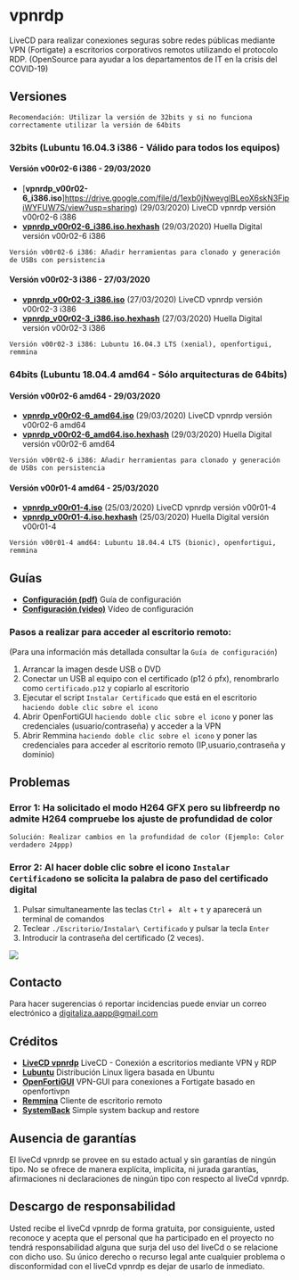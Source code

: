 # vpnrdp
LiveCD para realizar conexiones seguras sobre redes públicas mediante VPN (Fortigate) a escritorios corporativos remotos utilizando el protocolo RDP.
(OpenSource para ayudar a los departamentos de IT en la crisis del COVID-19)

## Versiones

   `Recomendación: Utilizar la versión de 32bits y si no funciona correctamente utilizar la versión de 64bits`

### 32bits (Lubuntu 16.04.3 i386 - Válido para todos los equipos)

#### Versión v00r02-6 i386 - 29/03/2020

- [**vpnrdp_v00r02-6_i386.iso**]https://drive.google.com/file/d/1exb0jNwevglBLeoX6skN3FipiWYFUW7S/view?usp=sharing) (29/03/2020) LiveCD vpnrdp versión v00r02-6 i386 
- [**vpnrdp_v00r02-6_i386.iso.hexhash**](https://github.com/digitaliza-aapp/vpnrdp/blob/master/vpnrdp_v00r02-6_i386.iso.hexhash?raw=yes) (29/03/2020) Huella Digital versión v00r02-6 i386  

 `Versión v00r02-6 i386: Añadir herramientas para clonado y generación de USBs con persistencia`
 
#### Versión v00r02-3 i386 - 27/03/2020

- [**vpnrdp_v00r02-3_i386.iso**](https://drive.google.com/file/d/1TyIt6fGtcpXcdhK3ixamQJc-uYBFD57C/view?usp=sharing) (27/03/2020) LiveCD vpnrdp versión v00r02-3 i386 
- [**vpnrdp_v00r02-3_i386.iso.hexhash**](https://github.com/digitaliza-aapp/vpnrdp/blob/master/vpnrdp_v00r02-3_i386.iso.hexhash?raw=yes) (27/03/2020) Huella Digital versión v00r02-3 i386

 `Versión v00r02-3 i386: Lubuntu 16.04.3 LTS (xenial), openfortigui, remmina`
 
### 64bits (Lubuntu 18.04.4 amd64 - Sólo arquitecturas de 64bits)

#### Versión v00r02-6 amd64 - 29/03/2020

- [**vpnrdp_v00r02-6_amd64.iso**](https://drive.google.com/file/d/12cgE48wigek6FlLeAirsdYNDQVIDn90O/view?usp=sharing) (29/03/2020) LiveCD vpnrdp versión v00r02-6 amd64 
- [**vpnrdp_v00r02-6_amd64.iso.hexhash**](https://github.com/digitaliza-aapp/vpnrdp/blob/master/vpnrdp_v00r02-6_amd64.iso.hexhash?raw=yes) (29/03/2020) Huella Digital versión v00r02-6 amd64

 `Versión v00r02-6 i386: Añadir herramientas para clonado y generación de USBs con persistencia`
 
#### Versión v00r01-4 amd64 - 25/03/2020

- [**vpnrdp_v00r01-4.iso**](https://drive.google.com/file/d/1z0506MWcTTR3q_-n0unegmEgEsfdGXc2/view?usp=sharing) (25/03/2020) LiveCD vpnrdp versión v00r01-4
- [**vpnrdp_v00r01-4.iso.hexhash**](https://github.com/digitaliza-aapp/vpnrdp/blob/master/vpnrdp_v00r01-4.iso.hexhash?raw=yes) (25/03/2020) Huella Digital versión v00r01-4

 `Versión v00r01-4 amd64: Lubuntu 18.04.4 LTS (bionic), openfortigui, remmina`
 
## Guías

- [**Configuración (pdf)**](https://github.com/digitaliza-aapp/vpnrdp/blob/master/vpnrdp_v00r02-3.pdf?raw=yes) Guía de configuración
- [**Configuración (video)**](https://github.com/digitaliza-aapp/vpnrdp/blob/master/VPNRDP.webm?raw=yes) Vídeo de configuración

### Pasos a realizar para acceder al escritorio remoto:

 (Para una información más detallada consultar la `Guía de configuración`)
 
  1. Arrancar la imagen desde USB o DVD
  2. Conectar un USB al equipo con el certificado (p12 ó pfx), renombrarlo como `certificado.p12` y copiarlo al escritorio
  3. Ejecutar el script `Instalar Certificado` que está en el escritorio `haciendo doble clic sobre el icono`
  4. Abrir OpenFortiGUI `haciendo doble clic sobre el icono` y poner las credenciales (usuario/contraseña) y acceder a la VPN
  5. Abrir Remmina `haciendo doble clic sobre el icono` y poner las credenciales para acceder al escritorio remoto (IP,usuario,contraseña y dominio)


## Problemas

### Error 1: Ha solicitado el modo H264 GFX pero su libfreerdp no admite H264 compruebe los ajuste de profundidad de color
  ```Solución: Realizar cambios en la profundidad de color (Ejemplo: Color verdadero 24ppp)```

### Error 2: Al hacer doble clic sobre el icono `Instalar Certificado`no se solicita la palabra de paso del certificado digital

  1. Pulsar simultaneamente las teclas `Ctrl` + ` Alt` + `t` y aparecerá un terminal de comandos
  2. Teclear `./Escritorio/Instalar\ Certificado` y pulsar la tecla `Enter`
  3. Introducir la contraseña del certificado (2 veces).
  
  ![](imagenes/Terminal_Instalar_Certificado_01.png)

## Contacto

Para hacer sugerencias ó reportar incidencias puede enviar un correo electrónico a digitaliza.aapp@gmail.com  

## Créditos

- [**LiveCD vpnrdp**](https://github.com/digitaliza-aapp/vpnrdp/blob/master/README.md) LiveCD - Conexión a escritorios mediante VPN y RDP
- [**Lubuntu**](https://lubuntu.net/)	Distribución Linux ligera basada en Ubuntu
- [**OpenFortiGUI**](https://github.com/theinvisible/openfortigui) VPN-GUI para conexiones a Fortigate basado en
openfortivpn
- [**Remmina**](https://remmina.org/)	Cliente de escritorio remoto
- [**SystemBack**](https://sourceforge.net/projects/systemback/) Simple system backup and restore	

## Ausencia de garantías

El liveCd vpnrdp se provee en su estado actual y sin garantías de ningún tipo. No se ofrece de manera explícita, implicita, ni jurada garantías, afirmaciones ni declaraciones de ningún tipo con respecto al liveCd vpnrdp.

## Descargo de responsabilidad

Usted recibe el liveCd vpnrdp de forma gratuita, por consiguiente, usted reconoce y acepta que el personal que ha participado en el proyecto no tendrá responsabilidad alguna que surja del uso del liveCd o se relacione con dicho uso. Su único derecho o recurso legal ante cualquier problema o disconformidad con el liveCd vpnrdp es dejar de usarlo de inmediato. 
